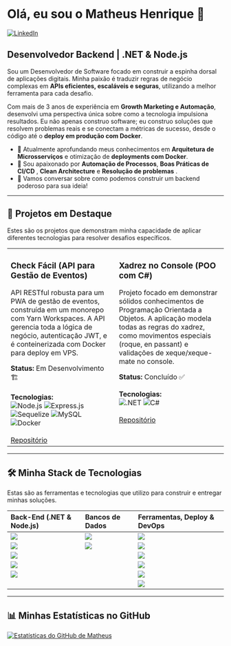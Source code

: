 # Olá, eu sou o Matheus Henrique 👋

<a href="https://www.linkedin.com/in/mths-alves/" target="_blank">
  <img alt="LinkedIn" src="https://img.shields.io/badge/LinkedIn-Matheus_Henrique-0077B5?style=for-the-badge&logo=linkedin">
</a>

## Desenvolvedor Backend | .NET & Node.js

Sou um Desenvolvedor de Software focado em construir a espinha dorsal de aplicações digitais. Minha paixão é traduzir regras de negócio complexas em **APIs eficientes, escaláveis e seguras**, utilizando a melhor ferramenta para cada desafio.

Com mais de 3 anos de experiência em **Growth Marketing e Automação**, desenvolvi uma perspectiva única sobre como a tecnologia impulsiona resultados. Eu não apenas construo software; eu construo soluções que resolvem problemas reais e se conectam a métricas de sucesso, desde o código até o **deploy em produção com Docker**.

- 🔭 Atualmente aprofundando meus conhecimentos em **Arquitetura de Microsserviços** e otimização de **deployments com Docker**.
- 🌱 Sou apaixonado por **Automação de Processos**, **Boas Práticas de CI/CD** , **Clean Architecture** e **Resolução de problemas** .
- 💬 Vamos conversar sobre como podemos construir um backend poderoso para sua ideia!

---

## 🚀 Projetos em Destaque

Estes são os projetos que demonstram minha capacidade de aplicar diferentes tecnologias para resolver desafios específicos.

<table width="100%">
  <tr>
    <td width="50%" valign="top">
      <h3>Check Fácil (API para Gestão de Eventos)</h3>
      <p>API RESTful robusta para um PWA de gestão de eventos, construída em um monorepo com Yarn Workspaces. A API gerencia toda a lógica de negócio, autenticação JWT, e é conteinerizada com Docker para deploy em VPS.</p>
      <strong>Status:</strong> Em Desenvolvimento 🏗️
      <br>
      <br>
      <strong>Tecnologias:</strong>
      <div>
        <img alt="Node.js" src="https://img.shields.io/badge/-Node.js-339933?style=for-the-badge&logo=node.js&logoColor=white" />
        <img alt="Express.js" src="https://img.shields.io/badge/-Express-000000?style=for-the-badge&logo=express&logoColor=white" />
        <img alt="Sequelize" src="https://img.shields.io/badge/-Sequelize-52B0E7?style=for-the-badge&logo=sequelize&logoColor=white" />
        <img alt="MySQL" src="https://img.shields.io/badge/-MySQL-4479A1?style=for-the-badge&logo=mysql&logoColor=white" />
        <img alt="Docker" src="https://img.shields.io/badge/-Docker-2496ED?style=for-the-badge&logo=docker&logoColor=white" />
      </div>
      <br>
      <a href="https://github.com/MatheusSangazu/checkFacil">Repositório</a>
    </td>
    <td width="50%" valign="top">
      <h3>Xadrez no Console (POO com C#)</h3>
      <p>Projeto focado em demonstrar sólidos conhecimentos de Programação Orientada a Objetos. A aplicação modela todas as regras do xadrez, como movimentos especiais (roque, en passant) e validações de xeque/xeque-mate no console.</p>
      <strong>Status:</strong> Concluído ✅
      <br>
      <br>
      <strong>Tecnologias:</strong>
      <div>
        <img alt=".NET" src="https://img.shields.io/badge/-.NET-512BD4?style=for-the-badge&logo=dotnet&logoColor=white" />
        <img alt="C#" src="https://img.shields.io/badge/-C%23-239120?style=for-the-badge&logo=c-sharp&logoColor=white" />
      </div>
      <br>
      <a href="https://github.com/MatheusSangazu/Xadrez-Console">Repositório</a>
    </td>
  </tr>
</table>

---

## 🛠️ Minha Stack de Tecnologias

Estas são as ferramentas e tecnologias que utilizo para construir e entregar minhas soluções.

| Back-End (.NET & Node.js) | Bancos de Dados | Ferramentas, Deploy & DevOps |
| :--- | :--- | :--- |
| ![][c-sharp] | ![][mysql] | ![][git] |
| ![][dotnet] | ![][sql-server] | ![][github] |
| ![][node-js] | | ![][docker] |
| ![][asp-net-core] | | ![][postman] |
| ![][sequelize] | | ![][vs-code] |
|  | | ![][visual-studio] |


[c-sharp]: https://img.shields.io/badge/-C%23-239120?style=for-the-badge&logo=c-sharp&logoColor=white
[dotnet]: https://img.shields.io/badge/-.NET-512BD4?style=for-the-badge&logo=dotnet&logoColor=white
[asp-net-core]: https://img.shields.io/badge/-ASP.NET_Core-512BD4?style=for-the-badge&logo=asp.net-core&logoColor=white
[node-js]: https://img.shields.io/badge/-Node.js-339933?style=for-the-badge&logo=node.js&logoColor=white
[typescript]: https://img.shields.io/badge/-TypeScript-3178C6?style=for-the-badge&logo=typescript&logoColor=white
[sequelize]: https://img.shields.io/badge/-Sequelize-52B0E7?style=for-the-badge&logo=sequelize&logoColor=white
[mysql]: https://img.shields.io/badge/-MySQL-4479A1?style=for-the-badge&logo=mysql&logoColor=white
[sql-server]: https://img.shields.io/badge/-SQL_Server-CC2927?style=for-the-badge&logo=microsoft-sql-server&logoColor=white
[mongodb]: https://img.shields.io/badge/-MongoDB-47A248?style=for-the-badge&logo=mongodb&logoColor=white
[git]: https://img.shields.io/badge/-Git-F05032?style=for-the-badge&logo=git&logoColor=white
[github]: https://img.shields.io/badge/-GitHub-181717?style=for-the-badge&logo=github&logoColor=white
[docker]: https://img.shields.io/badge/-Docker-2496ED?style=for-the-badge&logo=docker&logoColor=white
[postman]: https://img.shields.io/badge/-Postman-FF6C37?style=for-the-badge&logo=postman&logoColor=white
[vs-code]: https://img.shields.io/badge/-VS_Code-007ACC?style=for-the-badge&logo=visual-studio-code&logoColor=white
[visual-studio]: https://img.shields.io/badge/Visual_Studio-5C2D91?style=for-the-badge&logo=visual-studio&logoColor=white
---

## 📊 Minhas Estatísticas no GitHub

[![Estatísticas do GitHub de Matheus](https://github-readme-stats.vercel.app/api?username=MatheusSangazu&count_private=true&show_icons=true&theme=radical&hide_border=true&card_width=500)](https://github.com/anuraghazra/github-readme-stats)
